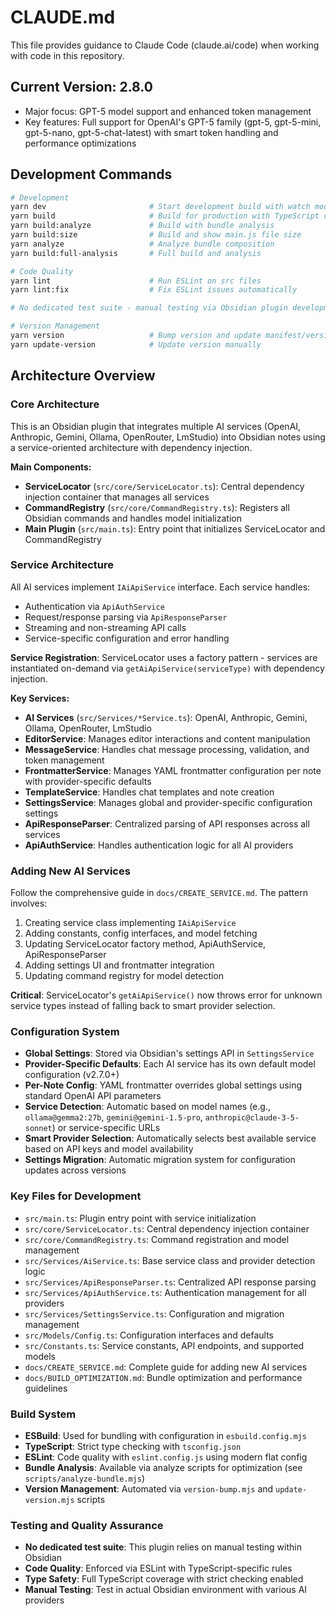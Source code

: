 # CLAUDE.md

This file provides guidance to Claude Code (claude.ai/code) when working with code in this repository.

## Current Version: 2.8.0
- Major focus: GPT-5 model support and enhanced token management
- Key features: Full support for OpenAI's GPT-5 family (gpt-5, gpt-5-mini, gpt-5-nano, gpt-5-chat-latest) with smart token handling and performance optimizations

## Development Commands

```bash
# Development
yarn dev                       # Start development build with watch mode
yarn build                     # Build for production with TypeScript checks
yarn build:analyze             # Build with bundle analysis
yarn build:size                # Build and show main.js file size
yarn analyze                   # Analyze bundle composition
yarn build:full-analysis       # Full build and analysis

# Code Quality
yarn lint                      # Run ESLint on src files
yarn lint:fix                  # Fix ESLint issues automatically

# No dedicated test suite - manual testing via Obsidian plugin development

# Version Management
yarn version                   # Bump version and update manifest/versions.json
yarn update-version            # Update version manually
```

## Architecture Overview

### Core Architecture
This is an Obsidian plugin that integrates multiple AI services (OpenAI, Anthropic, Gemini, Ollama, OpenRouter, LmStudio) into Obsidian notes using a service-oriented architecture with dependency injection.

**Main Components:**
- **ServiceLocator** (`src/core/ServiceLocator.ts`): Central dependency injection container that manages all services
- **CommandRegistry** (`src/core/CommandRegistry.ts`): Registers all Obsidian commands and handles model initialization
- **Main Plugin** (`src/main.ts`): Entry point that initializes ServiceLocator and CommandRegistry

### Service Architecture
All AI services implement `IAiApiService` interface. Each service handles:
- Authentication via `ApiAuthService`
- Request/response parsing via `ApiResponseParser` 
- Streaming and non-streaming API calls
- Service-specific configuration and error handling

**Service Registration**: ServiceLocator uses a factory pattern - services are instantiated on-demand via `getAiApiService(serviceType)` with dependency injection.

**Key Services:**
- **AI Services** (`src/Services/*Service.ts`): OpenAI, Anthropic, Gemini, Ollama, OpenRouter, LmStudio
- **EditorService**: Manages editor interactions and content manipulation  
- **MessageService**: Handles chat message processing, validation, and token management
- **FrontmatterService**: Manages YAML frontmatter configuration per note with provider-specific defaults
- **TemplateService**: Handles chat templates and note creation
- **SettingsService**: Manages global and provider-specific configuration settings
- **ApiResponseParser**: Centralized parsing of API responses across all services
- **ApiAuthService**: Handles authentication logic for all AI providers

### Adding New AI Services
Follow the comprehensive guide in `docs/CREATE_SERVICE.md`. The pattern involves:
1. Creating service class implementing `IAiApiService`
2. Adding constants, config interfaces, and model fetching
3. Updating ServiceLocator factory method, ApiAuthService, ApiResponseParser
4. Adding settings UI and frontmatter integration
5. Updating command registry for model detection

**Critical**: ServiceLocator's `getAiApiService()` now throws error for unknown service types instead of falling back to smart provider selection.

### Configuration System
- **Global Settings**: Stored via Obsidian's settings API in `SettingsService`
- **Provider-Specific Defaults**: Each AI service has its own default model configuration (v2.7.0+)  
- **Per-Note Config**: YAML frontmatter overrides global settings using standard OpenAI API parameters
- **Service Detection**: Automatic based on model names (e.g., `ollama@gemma2:27b`, `gemini@gemini-1.5-pro`, `anthropic@claude-3-5-sonnet`) or service-specific URLs
- **Smart Provider Selection**: Automatically selects best available service based on API keys and model availability
- **Settings Migration**: Automatic migration system for configuration updates across versions

### Key Files for Development
- `src/main.ts`: Plugin entry point with service initialization
- `src/core/ServiceLocator.ts`: Central dependency injection container  
- `src/core/CommandRegistry.ts`: Command registration and model management
- `src/Services/AiService.ts`: Base service class and provider detection logic
- `src/Services/ApiResponseParser.ts`: Centralized API response parsing
- `src/Services/ApiAuthService.ts`: Authentication management for all providers
- `src/Services/SettingsService.ts`: Configuration and migration management
- `src/Models/Config.ts`: Configuration interfaces and defaults
- `src/Constants.ts`: Service constants, API endpoints, and supported models
- `docs/CREATE_SERVICE.md`: Complete guide for adding new AI services
- `docs/BUILD_OPTIMIZATION.md`: Bundle optimization and performance guidelines

### Build System
- **ESBuild**: Used for bundling with configuration in `esbuild.config.mjs`
- **TypeScript**: Strict type checking with `tsconfig.json`
- **ESLint**: Code quality with `eslint.config.js` using modern flat config
- **Bundle Analysis**: Available via analyze scripts for optimization (see `scripts/analyze-bundle.mjs`)
- **Version Management**: Automated via `version-bump.mjs` and `update-version.mjs` scripts

### Testing and Quality Assurance
- **No dedicated test suite**: This plugin relies on manual testing within Obsidian
- **Code Quality**: Enforced via ESLint with TypeScript-specific rules
- **Type Safety**: Full TypeScript coverage with strict checking enabled
- **Manual Testing**: Test in actual Obsidian environment with various AI providers